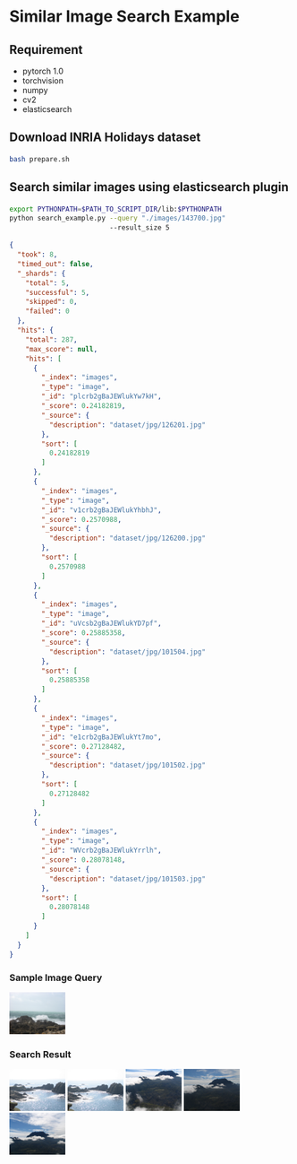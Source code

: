 # Similar Image Search Example

## Requirement

* pytorch 1.0
* torchvision
* numpy
* cv2
* elasticsearch

## Download INRIA Holidays dataset

```bash
bash prepare.sh
```

## Search similar images using elasticsearch plugin

```bash
export PYTHONPATH=$PATH_TO_SCRIPT_DIR/lib:$PYTHONPATH
python search_example.py --query "./images/143700.jpg"
                         --result_size 5
```

```json
{
  "took": 8,
  "timed_out": false,
  "_shards": {
    "total": 5,
    "successful": 5,
    "skipped": 0,
    "failed": 0
  },
  "hits": {
    "total": 287,
    "max_score": null,
    "hits": [
      {
        "_index": "images",
        "_type": "image",
        "_id": "plcrb2gBaJEWlukYw7kH",
        "_score": 0.24182819,
        "_source": {
          "description": "dataset/jpg/126201.jpg"
        },
        "sort": [
          0.24182819
        ]
      },
      {
        "_index": "images",
        "_type": "image",
        "_id": "v1crb2gBaJEWlukYhbhJ",
        "_score": 0.2570988,
        "_source": {
          "description": "dataset/jpg/126200.jpg"
        },
        "sort": [
          0.2570988
        ]
      },
      {
        "_index": "images",
        "_type": "image",
        "_id": "uVcsb2gBaJEWlukYD7pf",
        "_score": 0.25885358,
        "_source": {
          "description": "dataset/jpg/101504.jpg"
        },
        "sort": [
          0.25885358
        ]
      },
      {
        "_index": "images",
        "_type": "image",
        "_id": "e1crb2gBaJEWlukYt7mo",
        "_score": 0.27128482,
        "_source": {
          "description": "dataset/jpg/101502.jpg"
        },
        "sort": [
          0.27128482
        ]
      },
      {
        "_index": "images",
        "_type": "image",
        "_id": "WVcrb2gBaJEWlukYrrlh",
        "_score": 0.28078148,
        "_source": {
          "description": "dataset/jpg/101503.jpg"
        },
        "sort": [
          0.28078148
        ]
      }
    ]
  }
}
```

### Sample Image Query

<img src="images/143700.jpg" width="100" />

### Search Result


<p float="left">
  <img src="images/126201.jpg" width="100" /> 
  <img src="images/126200.jpg" width="100" />
  <img src="images/101504.jpg" width="100" />
  <img src="images/101502.jpg" width="100" />
  <img src="images/101503.jpg" width="100" />
</p>
